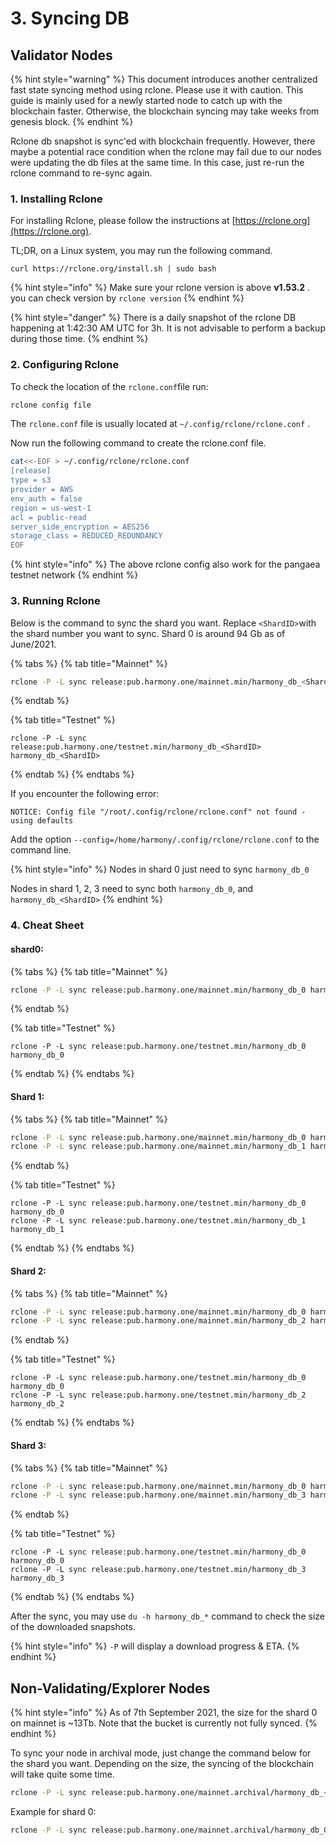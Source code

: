 # 3. Syncing DB

## Validator Nodes

{% hint style="warning" %}
This document introduces another centralized fast state syncing method using rclone. Please use it with caution. This guide is mainly used for a newly started node to catch up with the blockchain faster. Otherwise, the blockchain syncing may take weeks from genesis block.
{% endhint %}

Rclone db snapshot is sync'ed with blockchain frequently. However, there maybe a potential race condition when the rclone may fail due to our nodes were updating the db files at the same time. In this case, just re-run the rclone command to re-sync again.

### 1. Installing Rclone

For installing Rclone, please follow the instructions at [https://rclone.org](https://rclone.org).

TL;DR, on a Linux system, you may run the following command.

```
curl https://rclone.org/install.sh | sudo bash
```

{% hint style="info" %}
Make sure your rclone version is above **v1.53.2** . you can check version by `rclone version`
{% endhint %}

{% hint style="danger" %}
There is a daily snapshot of the rclone DB happening at 1:42:30 AM UTC for 3h. It is not advisable to perform a backup during those time.
{% endhint %}

### 2. Configuring Rclone

To check the location of the `rclone.conf`file run:

```bash
rclone config file
```

The `rclone.conf` file is usually located at `~/.config/rclone/rclone.conf` .

Now run the following command to create the rclone.conf file.

```bash
cat<<-EOF > ~/.config/rclone/rclone.conf
[release]
type = s3
provider = AWS
env_auth = false
region = us-west-1
acl = public-read
server_side_encryption = AES256
storage_class = REDUCED_REDUNDANCY
EOF
```

{% hint style="info" %}
The above rclone config also work for the pangaea testnet network
{% endhint %}

### 3. Running Rclone

Below is the command to sync the shard you want. Replace `<ShardID>`with the shard number you want to sync. Shard 0 is around 94 Gb as of June/2021.

{% tabs %}
{% tab title="Mainnet" %}
```bash
rclone -P -L sync release:pub.harmony.one/mainnet.min/harmony_db_<ShardID> harmony_db_<ShardID>
```
{% endtab %}

{% tab title="Testnet" %}
```
rclone -P -L sync release:pub.harmony.one/testnet.min/harmony_db_<ShardID> harmony_db_<ShardID>
```
{% endtab %}
{% endtabs %}

If you encounter the following error:

```
NOTICE: Config file "/root/.config/rclone/rclone.conf" not found - using defaults
```

Add the option `--config=/home/harmony/.config/rclone/rclone.conf` to the command line.

{% hint style="info" %}
Nodes in shard 0 just need to sync `harmony_db_0`

Nodes in shard 1, 2, 3 need to sync both `harmony_db_0`, and `harmony_db_<ShardID>`
{% endhint %}

### 4. Cheat Sheet

#### shard0:

{% tabs %}
{% tab title="Mainnet" %}
```bash
rclone -P -L sync release:pub.harmony.one/mainnet.min/harmony_db_0 harmony_db_0
```
{% endtab %}

{% tab title="Testnet" %}
```
rclone -P -L sync release:pub.harmony.one/testnet.min/harmony_db_0 harmony_db_0
```
{% endtab %}
{% endtabs %}

#### Shard 1:

{% tabs %}
{% tab title="Mainnet" %}
```bash
rclone -P -L sync release:pub.harmony.one/mainnet.min/harmony_db_0 harmony_db_0
rclone -P -L sync release:pub.harmony.one/mainnet.min/harmony_db_1 harmony_db_1
```
{% endtab %}

{% tab title="Testnet" %}
```
rclone -P -L sync release:pub.harmony.one/testnet.min/harmony_db_0 harmony_db_0
rclone -P -L sync release:pub.harmony.one/testnet.min/harmony_db_1 harmony_db_1
```
{% endtab %}
{% endtabs %}

#### Shard 2:

{% tabs %}
{% tab title="Mainnet" %}
```bash
rclone -P -L sync release:pub.harmony.one/mainnet.min/harmony_db_0 harmony_db_0
rclone -P -L sync release:pub.harmony.one/mainnet.min/harmony_db_2 harmony_db_2
```
{% endtab %}

{% tab title="Testnet" %}
```
rclone -P -L sync release:pub.harmony.one/testnet.min/harmony_db_0 harmony_db_0
rclone -P -L sync release:pub.harmony.one/testnet.min/harmony_db_2 harmony_db_2
```
{% endtab %}
{% endtabs %}

#### Shard 3:

{% tabs %}
{% tab title="Mainnet" %}
```bash
rclone -P -L sync release:pub.harmony.one/mainnet.min/harmony_db_0 harmony_db_0
rclone -P -L sync release:pub.harmony.one/mainnet.min/harmony_db_3 harmony_db_3
```
{% endtab %}

{% tab title="Testnet" %}
```
rclone -P -L sync release:pub.harmony.one/testnet.min/harmony_db_0 harmony_db_0
rclone -P -L sync release:pub.harmony.one/testnet.min/harmony_db_3 harmony_db_3
```
{% endtab %}
{% endtabs %}

After the sync, you may use `du -h harmony_db_*` command to check the size of the downloaded snapshots.

{% hint style="info" %}
`-P` will display a download progress & ETA.
{% endhint %}

## Non-Validating/Explorer Nodes

{% hint style="info" %}
As of 7th September 2021, the size for the shard 0 on mainnet is \~13Tb. Note that the bucket is currently not fully synced.
{% endhint %}

To sync your node in archival mode, just change the command below for the shard you want. Depending on the size, the syncing of the blockchain will take quite some time.

```bash
rclone -P -L sync release:pub.harmony.one/mainnet.archival/harmony_db_<ShardID> harmony_db_<ShardID>
```

Example for shard 0:

```bash
rclone -P -L sync release:pub.harmony.one/mainnet.archival/harmony_db_0 harmony_db_0
```
